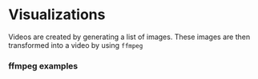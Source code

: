 # Visualizations

Videos are created by generating a list of images.  These images are then transformed into a video by using `ffmpeg`

### ffmpeg examples

